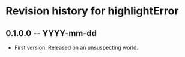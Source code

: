 # Revision history for highlightError

## 0.1.0.0 -- YYYY-mm-dd

* First version. Released on an unsuspecting world.
